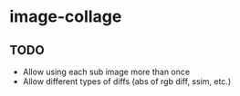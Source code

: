 # image-collage

## TODO
* Allow using each sub image more than once
* Allow different types of diffs (abs of rgb diff, ssim, etc.)
